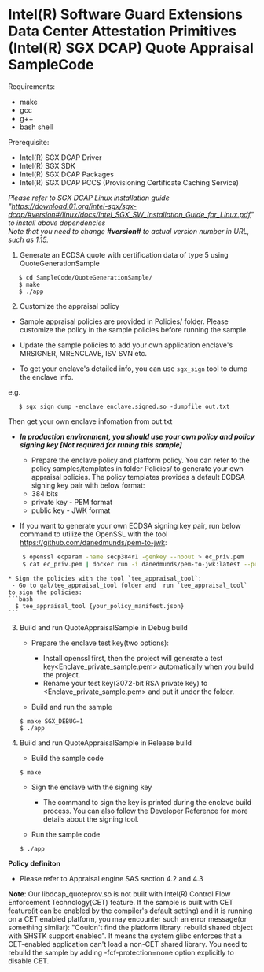 Intel(R) Software Guard Extensions Data Center Attestation Primitives (Intel(R) SGX DCAP) Quote Appraisal SampleCode
================================================

Requirements:
* make
* gcc
* g++
* bash shell

Prerequisite:
* Intel(R) SGX DCAP Driver
* Intel(R) SGX SDK
* Intel(R) SGX DCAP Packages
* Intel(R) SGX DCAP PCCS (Provisioning Certificate Caching Service)

*Please refer to SGX DCAP Linux installation guide "https://download.01.org/intel-sgx/sgx-dcap/#version#/linux/docs/Intel_SGX_SW_Installation_Guide_for_Linux.pdf" to install above dependencies*<br/>
*Note that you need to change **\#version\#** to actual version number in URL, such as 1.15.*


1. Generate an ECDSA quote with certification data of type 5 using QuoteGenerationSample
```
   $ cd SampleCode/QuoteGenerationSample/
   $ make
   $ ./app
```

2. Customize the appraisal policy
  * Sample appraisal policies are provided in Policies/ folder. Please customize the policy in the sample policies before running the sample.

  * Update the sample policies to add your own application enclave's MRSIGNER, MRENCLAVE, ISV SVN etc.
   - To get your enclave's detailed info, you can use `sgx_sign` tool to dump the enclave info.

   e.g.
   ```
      $ sgx_sign dump -enclave enclave.signed.so -dumpfile out.txt
   ```
   Then get your own enclave infomation from out.txt

  * ***In production environment, you should use your own policy and policy signing key [Not required for runing this sample]***
    - Prepare the enclave policy and platform policy. You can refer to the policy samples/templates in folder Policies/ to generate your own appraisal policies. The policy templates provides a default ECDSA signing key pair with below format:   
    - 384 bits   
    - private key - PEM format
    - public key - JWK format            

   * If you want to generate your own ECDSA signing key pair, run below command to utilize the OpenSSL with the tool https://github.com/danedmunds/pem-to-jwk:    
```bash
    $ openssl ecparam -name secp384r1 -genkey --noout > ec_priv.pem
    $ cat ec_priv.pem | docker run -i danedmunds/pem-to-jwk:latest --public  --pretty
```

    * Sign the policies with the tool `tee_appraisal_tool`:
     - Go to qal/tee_appraisal_tool folder and  run `tee_appraisal_tool` to sign the policies:
    ```bash
      $ tee_appraisal_tool {your_policy_manifest.json}
    ```

3. Build and run QuoteAppraisalSample in Debug build
   * Prepare the enclave test key(two options):
     - Install openssl first, then the project will generate a test key<Enclave_private_sample.pem> automatically when you build the project.
     - Rename your test key(3072-bit RSA private key) to <Enclave_private_sample.pem> and put it under the <Enclave> folder.
   
   * Build and run the sample
   ```
   $ make SGX_DEBUG=1
   $ ./app
   ```

4. Build and run QuoteAppraisalSample in Release build
   * Build the sample code
   ```
   $ make
   ```
   * Sign the enclave with the signing key
     - The command to sign the key is printed during the enclave build process. You can also follow the Developer Reference for more details about the signing tool.

   * Run the sample code
   ```
   $ ./app
   ```

**Policy definiton**
   
   * Please refer to Appraisal engine SAS section 4.2 and 4.3

**Note**: Our libdcap_quoteprov.so is not built with Intel(R) Control Flow Enforcement Technology(CET) feature. If the sample is built with CET feature(it can be enabled by the compiler's default setting) and it is running on a CET enabled platform, you may encounter such an error message(or something similar): "Couldn't find the platform library. rebuild shared object with SHSTK support enabled". It means the system glibc enforces that a CET-enabled application can't load a non-CET shared library. You need to rebuild the sample by adding  -fcf-protection=none option explicitly to disable CET.
